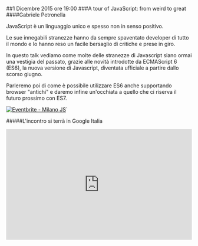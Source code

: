 ##1 Dicembre 2015 ore 19:00
###A tour of JavaScript: from weird to great
####Gabriele Petronella  <a href="https://twitter.com/gabro27" target="_blank" class="icon-twitter"></a>

JavaScript è un linguaggio unico e spesso non in senso positivo.

Le sue innegabili stranezze hanno da sempre spaventato developer di tutto il mondo e lo hanno reso un facile bersaglio di critiche e prese in giro.

In questo talk vediamo come molte delle stranezze di Javascript siano ormai una vestigia del passato, grazie alle novità introdotte da ECMAScript 6 (ES6), la nuova versione di Javascript, diventata ufficiale a partire dallo scorso giugno.

Parleremo poi di come è possibile utilizzare ES6 anche supportando browser "antichi" e daremo infine un'occhiata a quello che ci riserva il futuro prossimo con ES7.

<a href="http://www.eventbrite.it/e/biglietti-milano-js-19698342272?ref=ebtnebtckt" target="_blank"><img src="https://www.eventbrite.it/custombutton?eid=19698342272" alt="Eventbrite - Milano JS" /></a>`


#####L'incontro si terrà in Google Italia
<div class="frame">
<iframe src="https://www.google.com/maps/embed?pb=!1m18!1m12!1m3!1d2797.189396541938!2d9.187430915583711!3d45.48613067910118!2m3!1f0!2f0!3f0!3m2!1i1024!2i768!4f13.1!3m3!1m2!1s0x4786c6a591c262d5%3A0x98d4992212f8115c!2sGoogle+Italia!5e0!3m2!1sit!2sit!4v1447147564425" width="100%" height="300" frameborder="0" style="border:0" allowfullscreen></iframe>
</div>
